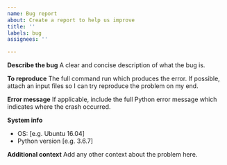 ```yaml
---
name: Bug report
about: Create a report to help us improve
title: ''
labels: bug
assignees: ''

---
```


**Describe the bug**
A clear and concise description of what the bug is.

**To reproduce**
The full command run which produces the error. If possible, attach an input files so I can try reproduce the problem on my end.

**Error message**
If applicable, include the full Python error message which indicates where the crash occurred.

**System info**
 - OS: [e.g. Ubuntu 16.04]
 - Python version [e.g. 3.6.7]

**Additional context**
Add any other context about the problem here.
